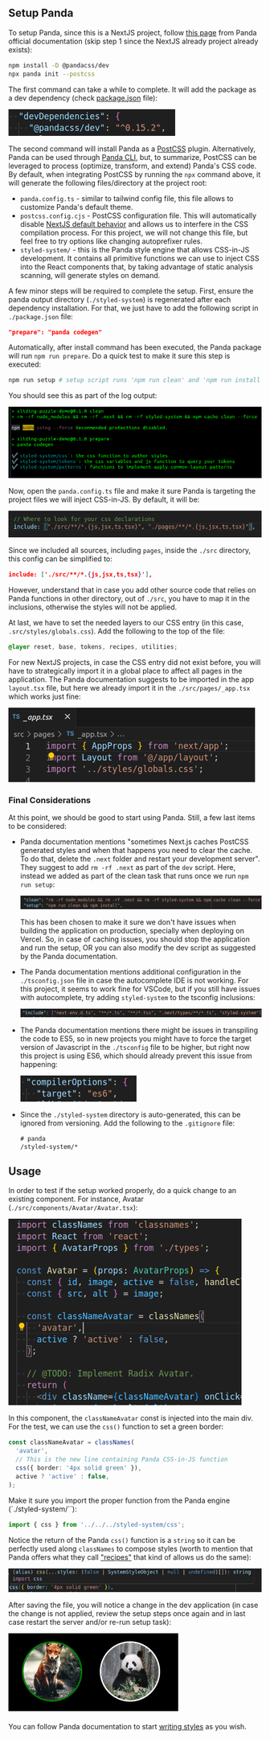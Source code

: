 ## Setup Panda

To setup Panda, since this is a NextJS project, follow [this page](https://panda-css.com/docs/installation/nextjs) from Panda official documentation (skip step 1 since the NextJS already project already exists):

```bash
npm install -D @pandacss/dev
npx panda init --postcss
```

The first command can take a while to complete. It will add the package as a dev dependency (check [package.json](../../../package.json) file):

![](assets/package-json.png)

The second command will install Panda as a [PostCSS](https://panda-css.com/docs/installation/postcss) plugin. Alternatively, Panda can be used through [Panda CLI](https://panda-css.com/docs/installation/cli), but, to summarize, PostCSS can be leveraged to process (optimize, transform, and extend) Panda's CSS code. By default, when integrating PostCSS by running the `npx` command above, it will generate the following files/directory at the project root:

- `panda.config.ts` - similar to tailwind config file, this file allows to customize Panda's default theme.
- `postcss.config.cjs` - PostCSS configuration file. This will automatically disable [NextJS default behavior](https://nextjs.org/docs/pages/building-your-application/configuring/post-css#default-behavior) and allows us to interfere in the CSS compilation process. For this project, we will not change this file, but feel free to try options like changing autoprefixer rules.
- `styled-system/` - this is the Panda style engine that allows CSS-in-JS development. It contains all primitive functions we can use to inject CSS into the React components that, by taking advantage of static analysis scanning, will generate styles on demand.

A few minor steps will be required to complete the setup. First, ensure the panda output directory (`./styled-system`) is regenerated after each dependency installation. For that, we just have to add the following script in `./package.json` file:

```json
"prepare": "panda codegen"
```

Automatically, after install command has been executed, the Panda package will run `npm run prepare`. Do a quick test to make it sure this step is executed:

```bash
npm run setup # setup script runs 'npm run clean' and 'npm run install'
```

You should see this as part of the log output:

![](assets/setup-prepare.png)

Now, open the `panda.config.ts` file and make it sure Panda is targeting the project files we will inject CSS-in-JS. By default, it will be:

![](assets/panda-config-inclusions.png)

Since we included all sources, including `pages`, inside the `./src` directory, this config can be simplified to:

```json
include: ['./src/**/*.{js,jsx,ts,tsx}'],
```

However, understand that in case you add other source code that relies on Panda functions in other directory, out of `./src`, you have to map it in the inclusions, otherwise the styles will not be applied.

At last, we have to set the needed layers to our CSS entry (in this case, `.src/styles/globals.css`). Add the following to the top of the file:

```css
@layer reset, base, tokens, recipes, utilities;
```

For new NextJS projects, in case the CSS entry did not exist before, you will have to strategically import it in a global place to affect all pages in the application. The Panda documentation suggests to be imported in the app `layout.tsx` file, but here we already import it in the `./src/pages/_app.tsx` which works just fine:

![](assets/app-file.png)

### Final Considerations

At this point, we should be good to start using Panda. Still, a few last items to be considered:

- Panda documentation mentions "sometimes Next.js caches PostCSS generated styles and when that happens you need to clear the cache. To do that, delete the `.next` folder and restart your development server". They suggest to add `rm -rf .next` as part of the `dev` script. Here, instead we added as part of the clean task that runs once we run `npm run setup`:

  ![](assets/package-json-clean-step.png)

  This has been chosen to make it sure we don't have issues when building the application on production, specially when deploying on Vercel. So, in case of caching issues, you should stop the application and run the setup, OR you can also modify the dev script as suggested by the Panda documentation.
- The Panda documentation mentions additional configuration in the `./tsconfig.json` file in case the autocomplete IDE is not working. For this project, it seems to work fine for VSCode, but if you still have issues with autocomplete, try adding `styled-system` to the tsconfig inclusions:

  ![](assets/tsconfig.png)
- The Panda documentation mentions there might be issues in transpiling the code to ES5, so in new projects you might have to force the target version of Javascript in the `./tsconfig` file to be higher, but right now this project is using ES6, which should already prevent this issue from happening:

  ![](assets/tsconfig-es6.png)
- Since the `./styled-system` directory is auto-generated, this can be ignored from versioning. Add the following to the `.gitignore` file:

  ```
  # panda
  /styled-system/*
  ```


## Usage

In order to test if the setup worked properly, do a quick change to an existing component. For instance, Avatar (`./src/components/Avatar/Avatar.tsx`):

![](assets/avatar-component.png)

In this component, the `classNameAvatar` const is injected into the main div. For the test, we can use the `css()` function to set a green border:

```typescript
const classNameAvatar = classNames(
  'avatar',
  // This is the new line containing Panda CSS-in-JS function
  css({ border: '4px solid green' }),
  active ? 'active' : false,
);
```

Make it sure you import the proper function from the Panda engine (`./styled-system/``):

```typescript
import { css } from '../../../styled-system/css';
```

Notice the return of the Panda `css()` function is a `string` so it can be perfectly used along `classNames` to compose styles (worth to mention that Panda offers what they call ["recipes"](https://panda-css.com/docs/concepts/recipes) that kind of allows us do the same):

![](assets/panda-css-return.png)

After saving the file, you will notice a change in the dev application (in case the change is not applied, review the setup steps once again and in last case restart the server and/or re-run setup task):

![](assets/game-avatar.png)

You can follow Panda documentation to start [writing styles](https://panda-css.com/docs/concepts/writing-styles) as you wish.
